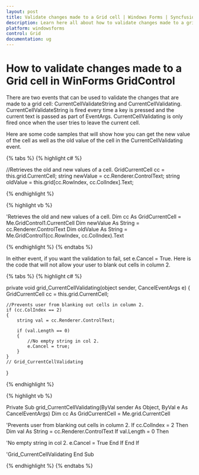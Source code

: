 ```yaml
---
layout: post
title: Validate changes made to a Grid cell | Windows Forms | Syncfusion
description: Learn here all about how to validate changes made to a grid cell of Syncfusion Windows Forms GridControl and more.
platform: windowsforms
control: Grid
documentation: ug
---
```


# How to validate changes made to a Grid cell in WinForms GridControl

There are two events that can be used to validate the changes that are made to a grid cell: CurrentCellValidateString and CurrentCellValidating. CurrentCellValidateString is fired every time a key is pressed and the current text is passed as part of EventArgs. CurrentCellValidating is only fired once when the user tries to leave the current cell. 

Here are some code samples that will show how you can get the new value of the cell as well as the old value of the cell in the CurrentCellValidating event.

{% tabs %}
{% highlight c# %}

//Retrieves the old and new values of a cell.
GridCurrentCell cc = this.grid.CurrentCell;
string newValue = cc.Renderer.ControlText;
string oldValue = this.grid[cc.RowIndex, cc.ColIndex].Text;

{% endhighlight %}

{% highlight vb %}

'Retrieves the old and new values of a cell.
Dim cc As GridCurrentCell = Me.GridControl1.CurrentCell
Dim newValue As String = cc.Renderer.ControlText
Dim oldValue As String = Me.GridControl1(cc.RowIndex, cc.ColIndex).Text

{% endhighlight %}
{% endtabs %}

In either event, if you want the validation to fail, set e.Cancel = True. Here is the code that will not allow your user to blank out cells in column 2.

{% tabs %}
{% highlight c# %}

private void grid_CurrentCellValidating(object sender, CancelEventArgs e)
{
    GridCurrentCell cc = this.grid.CurrentCell;

	//Prevents user from blanking out cells in column 2.
    if (cc.ColIndex == 2)
    {
        string val = cc.Renderer.ControlText;

        if (val.Length == 0)
        {
			//No empty string in col 2.
            e.Cancel = true;
        }
    }
    // Grid_CurrentCellValidating
} 

{% endhighlight %}

{% highlight vb %}

Private Sub grid_CurrentCellValidating(ByVal sender As Object, ByVal e As CancelEventArgs)
 Dim cc As GridCurrentCell = Me.grid.CurrentCell

'Prevents user from blanking out cells in column 2.
If cc.ColIndex = 2 Then
Dim val As String = cc.Renderer.ControlText
If val.Length = 0 Then
		  
'No empty string in col 2.
e.Cancel = True 
End If
End If

'Grid_CurrentCellValidating
End Sub 

{% endhighlight %}
{% endtabs %}
